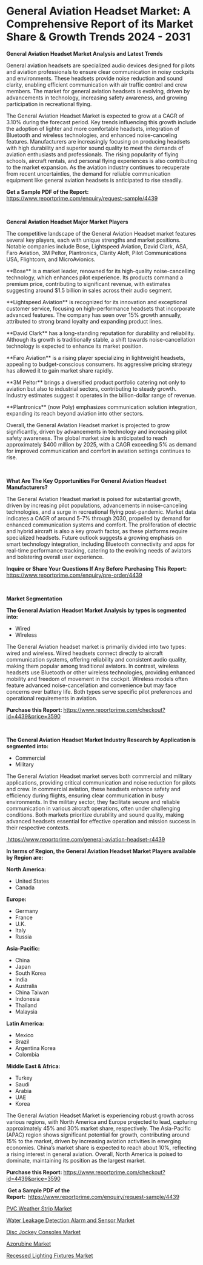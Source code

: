 <p><h1>General Aviation Headset Market: A Comprehensive Report of its Market Share & Growth Trends 2024 - 2031</h1></p><p><strong>General Aviation Headset Market Analysis and Latest Trends</strong></p>
<p><p>General aviation headsets are specialized audio devices designed for pilots and aviation professionals to ensure clear communication in noisy cockpits and environments. These headsets provide noise reduction and sound clarity, enabling efficient communication with air traffic control and crew members. The market for general aviation headsets is evolving, driven by advancements in technology, increasing safety awareness, and growing participation in recreational flying.</p><p>The General Aviation Headset Market is expected to grow at a CAGR of 3.10% during the forecast period. Key trends influencing this growth include the adoption of lighter and more comfortable headsets, integration of Bluetooth and wireless technologies, and enhanced noise-canceling features. Manufacturers are increasingly focusing on producing headsets with high durability and superior sound quality to meet the demands of aviation enthusiasts and professionals. The rising popularity of flying schools, aircraft rentals, and personal flying experiences is also contributing to the market expansion. As the aviation industry continues to recuperate from recent uncertainties, the demand for reliable communication equipment like general aviation headsets is anticipated to rise steadily.</p></p>
<p><strong>Get a Sample PDF of the Report:&nbsp;</strong> <a href="https://www.reportprime.com/enquiry/request-sample/4439?utm_campaign=1141&utm_medium=2&utm_source=Github&utm_content=ia&utm_term=24122024&utm_id=general-aviation-headset">https://www.reportprime.com/enquiry/request-sample/4439</a></p>
<p>&nbsp;</p>
<p><strong>General Aviation Headset Major Market Players</strong></p>
<p><p>The competitive landscape of the General Aviation Headset market features several key players, each with unique strengths and market positions. Notable companies include Bose, Lightspeed Aviation, David Clark, ASA, Faro Aviation, 3M Peltor, Plantronics, Clarity Aloft, Pilot Communications USA, Flightcom, and MicroAvionics.</p><p>**Bose** is a market leader, renowned for its high-quality noise-cancelling technology, which enhances pilot experience. Its products command a premium price, contributing to significant revenue, with estimates suggesting around $1.5 billion in sales across their audio segment.</p><p>**Lightspeed Aviation** is recognized for its innovation and exceptional customer service, focusing on high-performance headsets that incorporate advanced features. The company has seen over 15% growth annually, attributed to strong brand loyalty and expanding product lines. </p><p>**David Clark** has a long-standing reputation for durability and reliability. Although its growth is traditionally stable, a shift towards noise-cancellation technology is expected to enhance its market position. </p><p>**Faro Aviation** is a rising player specializing in lightweight headsets, appealing to budget-conscious consumers. Its aggressive pricing strategy has allowed it to gain market share rapidly.</p><p>**3M Peltor** brings a diversified product portfolio catering not only to aviation but also to industrial sectors, contributing to steady growth. Industry estimates suggest it operates in the billion-dollar range of revenue.</p><p>**Plantronics** (now Poly) emphasizes communication solution integration, expanding its reach beyond aviation into other sectors. </p><p>Overall, the General Aviation Headset market is projected to grow significantly, driven by advancements in technology and increasing pilot safety awareness. The global market size is anticipated to reach approximately $400 million by 2025, with a CAGR exceeding 5% as demand for improved communication and comfort in aviation settings continues to rise.</p></p>
<p>&nbsp;</p>
<p><strong>What Are The Key Opportunities For General Aviation Headset Manufacturers?</strong></p>
<p><p>The General Aviation Headset market is poised for substantial growth, driven by increasing pilot populations, advancements in noise-canceling technologies, and a surge in recreational flying post-pandemic. Market data indicates a CAGR of around 5-7% through 2030, propelled by demand for enhanced communication systems and comfort. The proliferation of electric and hybrid aircraft is also a key growth factor, as these platforms require specialized headsets. Future outlook suggests a growing emphasis on smart technology integration, including Bluetooth connectivity and apps for real-time performance tracking, catering to the evolving needs of aviators and bolstering overall user experience.</p></p>
<p><strong>Inquire or Share Your Questions If Any Before Purchasing This Report:</strong> <a href="https://www.reportprime.com/enquiry/pre-order/4439?utm_campaign=1141&utm_medium=2&utm_source=Github&utm_content=ia&utm_term=24122024&utm_id=general-aviation-headset">https://www.reportprime.com/enquiry/pre-order/4439</a></p>
<p>&nbsp;</p>
<p><strong>Market Segmentation</strong></p>
<p><strong>The General Aviation Headset Market Analysis by types is segmented into:</strong></p>
<p><ul><li>Wired</li><li>Wireless</li></ul></p>
<p><p>The General Aviation headset market is primarily divided into two types: wired and wireless. Wired headsets connect directly to aircraft communication systems, offering reliability and consistent audio quality, making them popular among traditional aviators. In contrast, wireless headsets use Bluetooth or other wireless technologies, providing enhanced mobility and freedom of movement in the cockpit. Wireless models often feature advanced noise-cancellation and convenience but may face concerns over battery life. Both types serve specific pilot preferences and operational requirements in aviation.</p></p>
<p><strong>Purchase this Report:&nbsp;</strong><a href="https://www.reportprime.com/checkout?id=4439&price=3590&utm_campaign=1141&utm_medium=2&utm_source=Github&utm_content=ia&utm_term=24122024&utm_id=general-aviation-headset">https://www.reportprime.com/checkout?id=4439&price=3590</a></p>
<p>&nbsp;</p>
<p><strong>The General Aviation Headset Market Industry Research by Application is segmented into:</strong></p>
<p><ul><li>Commercial</li><li>Military</li></ul></p>
<p><p>The General Aviation Headset market serves both commercial and military applications, providing critical communication and noise reduction for pilots and crew. In commercial aviation, these headsets enhance safety and efficiency during flights, ensuring clear communication in busy environments. In the military sector, they facilitate secure and reliable communication in various aircraft operations, often under challenging conditions. Both markets prioritize durability and sound quality, making advanced headsets essential for effective operation and mission success in their respective contexts.</p></p>
<p><a href="https://www.reportprime.com/general-aviation-headset-r4439?utm_campaign=1141&utm_medium=2&utm_source=Github&utm_content=ia&utm_term=24122024&utm_id=general-aviation-headset">&nbsp;https://www.reportprime.com/general-aviation-headset-r4439</a></p>
<p><strong>In terms of Region, the General Aviation Headset Market Players available by Region are:</strong></p>
<p>
    <p> <strong> North America: </strong>
        <ul>
            <li>United States</li>
            <li>Canada</li>
        </ul>
        </p> 
    <p> <strong> Europe: </strong>
        <ul>
            <li>Germany</li>
            <li>France</li>
            <li>U.K.</li>
            <li>Italy</li>
            <li>Russia</li>
        </ul>
        </p> 
    <p> <strong> Asia-Pacific: </strong>
        <ul>
            <li>China</li>
            <li>Japan</li>
            <li>South Korea</li>
            <li>India</li>
            <li>Australia</li>
            <li>China Taiwan</li>
            <li>Indonesia</li>
            <li>Thailand</li>
            <li>Malaysia</li>
        </ul>
        </p> 
    <p> <strong> Latin America: </strong>
        <ul>
            <li>Mexico</li>
            <li>Brazil</li>
            <li>Argentina Korea</li>
            <li>Colombia</li>
        </ul>
        </p> 
    <p> <strong> Middle East & Africa: </strong>
        <ul>
            <li>Turkey</li>
            <li>Saudi</li>
            <li>Arabia</li>
            <li>UAE</li>
            <li>Korea</li>
        </ul>
    </p>
    </p>
<p><p>The General Aviation Headset Market is experiencing robust growth across various regions, with North America and Europe projected to lead, capturing approximately 45% and 30% market share, respectively. The Asia-Pacific (APAC) region shows significant potential for growth, contributing around 15% to the market, driven by increasing aviation activities in emerging economies. China’s market share is expected to reach about 10%, reflecting a rising interest in general aviation. Overall, North America is poised to dominate, maintaining its position as the largest market.</p></p>
<p><strong>Purchase this Report: </strong><a href="https://www.reportprime.com/checkout?id=4439&price=3590&utm_campaign=1141&utm_medium=2&utm_source=Github&utm_content=ia&utm_term=24122024&utm_id=general-aviation-headset">https://www.reportprime.com/checkout?id=4439&price=3590</a></p>
<p>&nbsp;<strong>Get a Sample PDF of the Report:&nbsp;&nbsp;</strong><a href="https://www.reportprime.com/enquiry/request-sample/4439?utm_campaign=1141&utm_medium=2&utm_source=Github&utm_content=ia&utm_term=24122024&utm_id=general-aviation-headset">https://www.reportprime.com/enquiry/request-sample/4439</a></p>
<p><strong></strong></p>
<p><p><a href="https://www.linkedin.com/pulse/pvc-weather-strip-market-outlook-2024-2031-projected-cagr-135-d9fzf?utm_campaign=1141&utm_medium=2&utm_source=Github&utm_content=ia&utm_term=24122024&utm_id=general-aviation-headset">PVC Weather Strip Market</a></p><p><a href="https://github.com/donnettaletizia/Market-Research-Report-List-1/blob/main/water-leakage-detection-alarm-and-sensor-market.md?utm_campaign=1141&utm_medium=2&utm_source=Github&utm_content=ia&utm_term=24122024&utm_id=general-aviation-headset">Water Leakage Detection Alarm and Sensor Market</a></p><p><a href="https://github.com/alberthagorsuch/Market-Research-Report-List-1/blob/main/disc-jockey-consoles-market.md?utm_campaign=1141&utm_medium=2&utm_source=Github&utm_content=ia&utm_term=24122024&utm_id=general-aviation-headset">Disc Jockey Consoles Market</a></p><p><a href="https://www.linkedin.com/pulse/azorubine-market-outlook-2024-2031-regional-growth-45-cagr-projections-z950f?utm_campaign=1141&utm_medium=2&utm_source=Github&utm_content=ia&utm_term=24122024&utm_id=general-aviation-headset">Azorubine Market</a></p><p><a href="https://www.linkedin.com/pulse/global-recessed-lighting-fixtures-market-set-grow-despite-change-uf9pf?utm_campaign=1141&utm_medium=2&utm_source=Github&utm_content=ia&utm_term=24122024&utm_id=general-aviation-headset">Recessed Lighting Fixtures Market</a></p></p>
